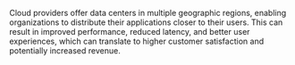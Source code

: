 Cloud providers offer data centers in multiple geographic regions, enabling organizations to distribute their applications closer to their users. This can result in improved performance, reduced latency, and better user experiences, which can translate to higher customer satisfaction and potentially increased revenue.